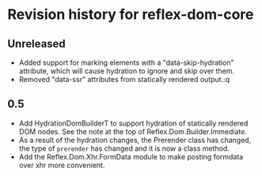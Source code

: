 # Revision history for reflex-dom-core

## Unreleased

* Added support for marking elements with a "data-skip-hydration" attribute, which will cause hydration to ignore and skip over them.
* Removed "data-ssr" attributes from statically rendered output.:q

## 0.5

* Add HydrationDomBuilderT to support hydration of statically rendered DOM nodes. See the note at the top of Reflex.Dom.Builder.Immediate.
* As a result of the hydration changes, the Prerender class has changed, the type of `prerender` has changed and it is now a class method.
* Add the Reflex.Dom.Xhr.FormData module to make posting formdata over xhr more convenient.
